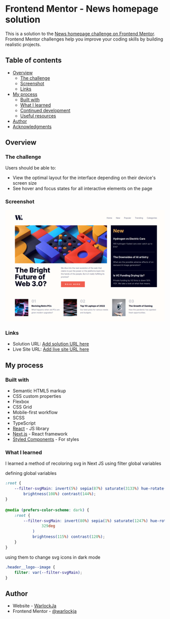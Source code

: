 # Frontend Mentor - News homepage solution

This is a solution to the [News homepage challenge on Frontend Mentor](https://www.frontendmentor.io/challenges/news-homepage-H6SWTa1MFl). Frontend Mentor challenges help you improve your coding skills by building realistic projects.

## Table of contents

-   [Overview](#overview)
    -   [The challenge](#the-challenge)
    -   [Screenshot](#screenshot)
    -   [Links](#links)
-   [My process](#my-process)
    -   [Built with](#built-with)
    -   [What I learned](#what-i-learned)
    -   [Continued development](#continued-development)
    -   [Useful resources](#useful-resources)
-   [Author](#author)
-   [Acknowledgments](#acknowledgments)

## Overview

### The challenge

Users should be able to:

-   View the optimal layout for the interface depending on their device's screen size
-   See hover and focus states for all interactive elements on the page

### Screenshot

![](./assets/images/screenshot.png)

### Links

-   Solution URL: [Add solution URL here](https://your-solution-url.com)
-   Live Site URL: [Add live site URL here](https://your-live-site-url.com)

## My process

### Built with

-   Semantic HTML5 markup
-   CSS custom properties
-   Flexbox
-   CSS Grid
-   Mobile-first workflow
-   SCSS
-   TypeScript
-   [React](https://reactjs.org/) - JS library
-   [Next.js](https://nextjs.org/) - React framework
-   [Styled Components](https://styled-components.com/) - For styles

### What I learned

I learned a method of recoloring svg in Next JS using filter global variables

defining global variables

```css
:root {
    --filter-svgMain: invert(5%) sepia(87%) saturate(3133%) hue-rotate(201deg)
        brightness(108%) contrast(144%);
}

@media (prefers-color-scheme: dark) {
    :root {
        --filter-svgMain: invert(80%) sepia(1%) saturate(1247%) hue-rotate(
                329deg
            )
            brightness(115%) contrast(120%);
    }
}
```

using them to change svg icons in dark mode

```css
.header__logo--image {
    filter: var(--filter-svgMain);
}
```

## Author

-   Website - [WarlockJa](https://warlockja.ru)
-   Frontend Mentor - [@warlockja](https://www.frontendmentor.io/profile/WarlockJa)
